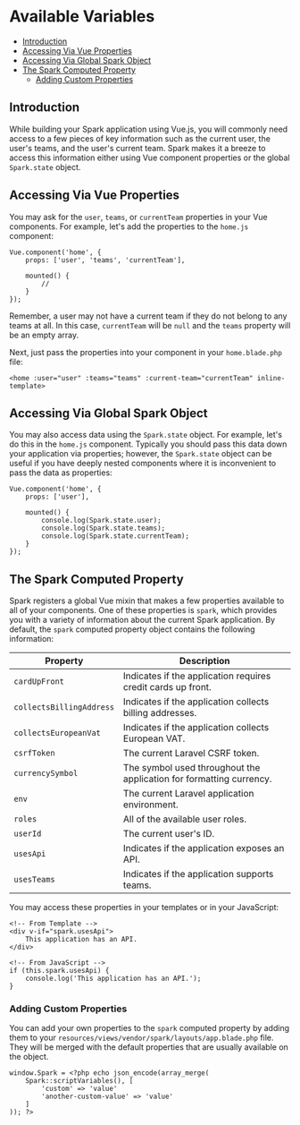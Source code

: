# Available Variables

- [Introduction](#introduction)
- [Accessing Via Vue Properties](#accessing-via-vue-properties)
- [Accessing Via Global Spark Object](#accessing-via-global-spark-object)
- [The Spark Computed Property](#the-spark-computed-property)
    - [Adding Custom Properties](#adding-custom-properties)

<a name="introduction"></a>
## Introduction

While building your Spark application using Vue.js, you will commonly need access to a few pieces of key information such as the current user, the user's teams, and the user's current team. Spark makes it a breeze to access this information either using Vue component properties or the global `Spark.state` object.

<a name="accessing-via-vue-properties"></a>
## Accessing Via Vue Properties

You may ask for the `user`, `teams`, or `currentTeam` properties in your Vue components. For example, let's add the properties to the `home.js` component:

    Vue.component('home', {
        props: ['user', 'teams', 'currentTeam'],

        mounted() {
            //
        }
    });

Remember, a user may not have a current team if they do not belong to any teams at all. In this case, `currentTeam` will be `null` and the `teams` property will be an empty array.

Next, just pass the properties into your component in your `home.blade.php` file:

    <home :user="user" :teams="teams" :current-team="currentTeam" inline-template>

<a name="accessing-via-global-spark-object"></a>
## Accessing Via Global Spark Object

You may also access data using the `Spark.state` object. For example, let's do this in the `home.js` component. Typically you should pass this data down your application via properties; however, the `Spark.state` object can be useful if you have deeply nested components where it is inconvenient to pass the data as properties:

    Vue.component('home', {
        props: ['user'],

        mounted() {
            console.log(Spark.state.user);
            console.log(Spark.state.teams);
            console.log(Spark.state.currentTeam);
        }
    });

<a name="the-spark-computed-property"></a>
## The Spark Computed Property

Spark registers a global Vue mixin that makes a few properties available to all of your components. One of these properties is `spark`, which provides you with a variety of information about the current Spark application. By default, the `spark` computed property object contains the following information:

Property  | Description
------------- | -------------
`cardUpFront`  |  Indicates if the application requires credit cards up front.
`collectsBillingAddress`  |  Indicates if the application collects billing addresses.
`collectsEuropeanVat`  |  Indicates if the application collects European VAT.
`csrfToken`  |  The current Laravel CSRF token.
`currencySymbol`  |  The symbol used throughout the application for formatting currency.
`env`  |  The current Laravel application environment.
`roles`  |  All of the available user roles.
`userId`  |  The current user's ID.
`usesApi`  |  Indicates if the application exposes an API.
`usesTeams`  |  Indicates if the application supports teams.

You may access these properties in your templates or in your JavaScript:

    <!-- From Template -->
    <div v-if="spark.usesApi">
        This application has an API.
    </div>

    <!-- From JavaScript -->
    if (this.spark.usesApi) {
        console.log('This application has an API.');
    }

<a name="adding-custom-properties"></a>
### Adding Custom Properties

You can add your own properties to the `spark` computed property by adding them to your `resources/views/vendor/spark/layouts/app.blade.php` file. They will be merged with the default properties that are usually available on the object.

    window.Spark = <?php echo json_encode(array_merge(
        Spark::scriptVariables(), [
            'custom' => 'value'
            'another-custom-value' => 'value'
        ]
    )); ?>
